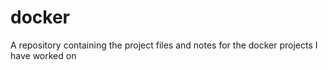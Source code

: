 # docker
A repository containing the project files and notes for the docker projects I have worked on
